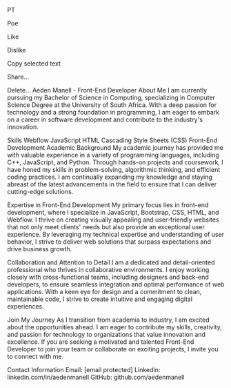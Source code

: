 PT

Poe


Like

Dislike

Copy selected text

Share...

Delete...
Aeden Manell - Front-End Developer
About Me
I am currently pursuing my Bachelor of Science in Computing, specializing in Computer Science Degree at the University of South Africa. With a deep passion for technology and a strong foundation in programming, I am eager to embark on a career in software development and contribute to the industry's innovation.

Skills
Webflow
JavaScript
HTML
Cascading Style Sheets (CSS)
Front-End Development
Academic Background
My academic journey has provided me with valuable experience in a variety of programming languages, including C++, JavaScript, and Python. Through hands-on projects and coursework, I have honed my skills in problem-solving, algorithmic thinking, and efficient coding practices. I am continually expanding my knowledge and staying abreast of the latest advancements in the field to ensure that I can deliver cutting-edge solutions.

Expertise in Front-End Development
My primary focus lies in front-end development, where I specialize in JavaScript, Bootstrap, CSS, HTML, and Webflow. I thrive on creating visually appealing and user-friendly websites that not only meet clients' needs but also provide an exceptional user experience. By leveraging my technical expertise and understanding of user behavior, I strive to deliver web solutions that surpass expectations and drive business growth.

Collaboration and Attention to Detail
I am a dedicated and detail-oriented professional who thrives in collaborative environments. I enjoy working closely with cross-functional teams, including designers and back-end developers, to ensure seamless integration and optimal performance of web applications. With a keen eye for design and a commitment to clean, maintainable code, I strive to create intuitive and engaging digital experiences.

Join My Journey
As I transition from academia to industry, I am excited about the opportunities ahead. I am eager to contribute my skills, creativity, and passion for technology to organizations that value innovation and excellence. If you are seeking a motivated and talented Front-End Developer to join your team or collaborate on exciting projects, I invite you to connect with me.

Contact Information
Email: [email protected]
LinkedIn: linkedin.com/in/aedenmanell
GitHub: github.com/aedenmanell
